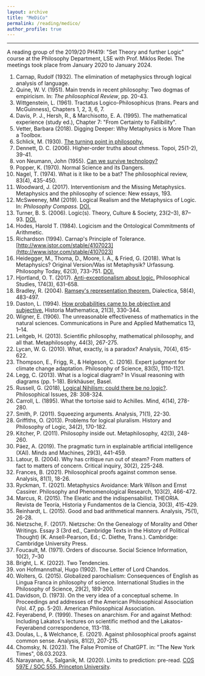 ```yaml
---
layout: archive
title: "MeDiCo"
permalink: /reading/medico/
author_profile: true
---
```

---
 
A reading group of the 2019/20 PH419: "Set Theory and further Logic" course at the Philosophy Department, LSE with Prof. Miklos Redei. 
The meetings took place from January 2020 to January 2024.

01. Carnap, Rudolf (1932). The elimination of metaphysics through logical analysis of language.
02. Quine, W. V. (1951). Main trends in recent philosophy: Two dogmas of empiricism. In: *The philosophical Review*, pp. 20-43.
03. Wittgenstein, L. (1961). Tractatus Logico-Philosophicus (trans. Pears and McGuinness), Chapters 1, 2, 3, 6, 7.
04. Davis, P. J., Hersh, R., & Marchisotto, E. A. (1995). The mathematical experience (study ed.), Chapter 7: "From Certainty to Fallibility".
05. Vetter, Barbara (2018). Digging Deeper: Why Metaphysics is More Than a Toolbox. 
06. Schlick, M. (1930). [The turning point in philosophy.](http://zolaist.org/wiki/images/7/79/The_Turning_Point_in_Philosophy.pdf)
07. Dennett, D. C. (2006). Higher-order truths about chmess. Topoi, 25(1-2), 39-41.
08. von Neumann, John (1955). [Can we survive technology?](http://geosci.uchicago.edu/~kite/doc/von_Neumann_1955.pdf)
09. Popper, K. (1970). Normal Science and its Dangers.
10. Nagel, T. (1974). What is it like to be a bat? The philosophical review, 83(4), 435-450.
11. Woodward, J. (2017). Interventionism and the Missing Metaphysics. Metaphysics and the philosophy of science: New essays, 193.
12. McSweeney, MM (2019). Logical Realism and the Metaphysics of Logic. In: *Philosophy Compass.* [DOI.](https://doi.org/10.1111/phc3.12563)
13. Turner, B. S. (2006). Logic(s). Theory, Culture & Society, 23(2–3), 87–93. [DOI.](https://doi.org/10.1177/0263276406062572)
14. Hodes, Harold T. (1984). Logicism and the Ontological Commitments of Arithmetic.
15. Richardson (1994). Carnap's Principle of Tolerance. [http://www.jstor.com/stable/4107023](http://www.jstor.com/stable/4107023)
16. Heidegger, M., Thoma, D., Moore, I. A., & Fried, G. (2018). What Is Metaphysics? Original Version/Was ist Metaphysik? Urfassung. Philosophy Today, 62(3), 733-751. [DOI.](https://doi.org/10.5840/philtoday20181024232)
17. Hjortland, O. T. (2017). [Anti-exceptionalism about logic.](http://www.olehjortland.net/wp-content/uploads/2016/06/antiexceptionalism.pdf) Philosophical Studies, 174(3), 631-658.
18. Bradley, R. (2004). [Ramsey's representation theorem.](http://personal.lse.ac.uk/bradleyr/pdf/Ramsey.dialectica.pdf) Dialectica, 58(4), 483-497.
19. Daston, L. (1994). [How probabilities came to be objective and subjective.](
https://reader.elsevier.com/reader/sd/pii/S0315086084710287?token=FEB40925F28E304C40AAA1944F39AC95D19F5C0CAC3D7F9A021BE4EF3B12AC6742DD4D43691832B69D1E296DEE29BBEB&originRegion=eu-west-1&originCreation=20210502200704) Historia Mathematica, 21(3), 330-344.
20. Wigner, E. (1906). The unreasonable effectiveness of mathematics in the natural sciences. Communications in Pure and Applied Mathematics 13, 1–14.
21. Leitgeb, H. (2013). Scientific philosophy, mathematical philosophy, and all that. Metaphilosophy, 44(3), 267-275.
22. Lycan, W. G. (2010). What, exactly, is a paradox? Analysis, 70(4), 615-622.
23. Thompson, E., Frigg, R., & Helgeson, C. (2016). Expert judgment for climate change adaptation. Philosophy of Science, 83(5), 1110-1121.
24. Legg, C. (2013). What is a logical diagram? In Visual reasoning with diagrams (pp. 1-18). Birkhäuser, Basel.
25. Russell, G. (2018), [Logical Nihilism: could there be no logic?](https://doi.org/10.1111/phis.12127). Philosophical Issues, 28: 308-324.
26. Carroll, L. (1895). What the tortoise said to Achilles. Mind, 4(14), 278-280.
27. Smith, P. (2011). Squeezing arguments. Analysis, 71(1), 22-30.
28. Griffiths, O. (2013). Problems for logical pluralism. History and Philosophy of Logic, 34(2), 170-182.
29. Kitcher, P. (2011). Philosophy inside out. Metaphilosophy, 42(3), 248-260.
30. Páez, A. (2019). The pragmatic turn in explainable artificial intelligence (XAI). Minds and Machines, 29(3), 441-459.
31. Latour, B. (2004). Why has critique run out of steam? From matters of fact to matters of concern. Critical inquiry, 30(2), 225-248.
32. Frances, B. (2021). Philosophical proofs against common sense. Analysis, 81(1), 18-26.
33. Ryckman, T. (2021). Metaphysics Avoidance: Mark Wilson and Ernst Cassirer. Philosophy and Phenomenological Research, 103(2), 466-472.
34. Marcus, R. (2015). The Eleatic and the indispensabilist. THEORIA. Revista de Teoría, Historia y Fundamentos de la Ciencia, 30(3), 415-429.
35. Reinhardt, L. (2015). Good and bad arithmetical manners. Analysis, 75(1), 26-28.
36. Nietzsche, F. (2017). Nietzsche: On the Genealogy of Morality and Other Writings. Essay 3 (3rd ed., Cambridge Texts in the History of Political Thought) (K. Ansell-Pearson, Ed.; C. Diethe, Trans.). Cambridge: Cambridge University Press.
37. Foucault, M. (1971). Orders of discourse. Social Science Information, 10(2), 7–30
38. Bright, L. K. (2022). Two Tendencies.
39. von Hofmannsthal, Hugo (1902). The Letter of Lord Chandos. 
40. Wolters, G. (2015). Globalized parochialism: Consequences of English as Lingua Franca in philosophy of science. International Studies in the Philosophy of Science, 29(2), 189-200.
41. Davidson, D. (1973). On the very idea of a conceptual scheme. In Proceedings and addresses of the American Philosophical Association (Vol. 47, pp. 5-20). American Philosophical Association.
42. Feyerabend, P. (1999). Theses on anarchism. For and against Method: Including Lakatos's lectures on scientific method and the Lakatos-Feyerabend correspondence, 113-118.
44. Doulas, L., & Welchance, E. (2021). Against philosophical proofs against common sense. Analysis, 81(2), 207-215.
45. Chomsky, N. (2023). The False Promise of ChatGPT. in: "The New York Times", 08.03.2023.
46. Narayanan, A., Salganik, M. (2020). Limits to prediction: pre-read. [COS 597E / SOC 555, Princeton University](https://msalganik.github.io/cos597E-soc555_f2020/schedule.html).
